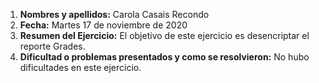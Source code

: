 1. **Nombres y apellidos:** Carola Casais Recondo   
2. **Fecha:** Martes 17 de noviembre de 2020
3. **Resumen del Ejercicio:**  El objetivo de este ejercicio es desencriptar el reporte Grades.
4. **Dificultad o problemas presentados y como se resolvieron:** No hubo dificultades en este ejercicio.

